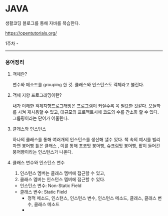 # JAVA

생활코딩 블로그를 통해 자바를 복습한다.

https://opentutorials.org/



1주차 - 

---

### 용어정리

1. 객체란?

   변수와 메소드를 grouping 한 것. 클래스와 인스턴스도 객체라고 불린다.

   

2. 객체 지향 프로그래밍이란?

   내가 이해한 객체지향프로그래밍은 프로그램이 커질수록 꼭 필요한 것같다. 모듈화를 시켜 재사용할 수 있고, 대규모의 프로젝트시에 코드의 수를 간소화 할 수 있다. 그룹핑이라는 단어가 어울린다.

   

3. 클래스와 인스턴스

   하나의 클래스를 통해 여러개의 인스턴스를 생산해 낼수 있다. 책 속의 예시를 빌리자면 붕어빵 틀은 클래스 , 이를 통해 초코맛 붕어빵, 슈크림맛 붕어빵, 팥이 들어간 붕어빵이라는 인스턴스가 나온다.

   

4. 클래스 변수와 인스턴스 변수
   
   1. 인스턴스 멤버는 클래스 멤버에 접근할 수 있고,
   2. 클래스 멤버는 인스턴스 멤버에 접근할 수 있다.
   
   + 인스턴스 변수:  Non-Static Field
   + 클래스 변수: Static Field
     + 정적 메소드, 인스턴스, 인스턴스 변수, 인스턴스  메소드, 클래스, 클래스 변수, 클래스 메소드
     + 